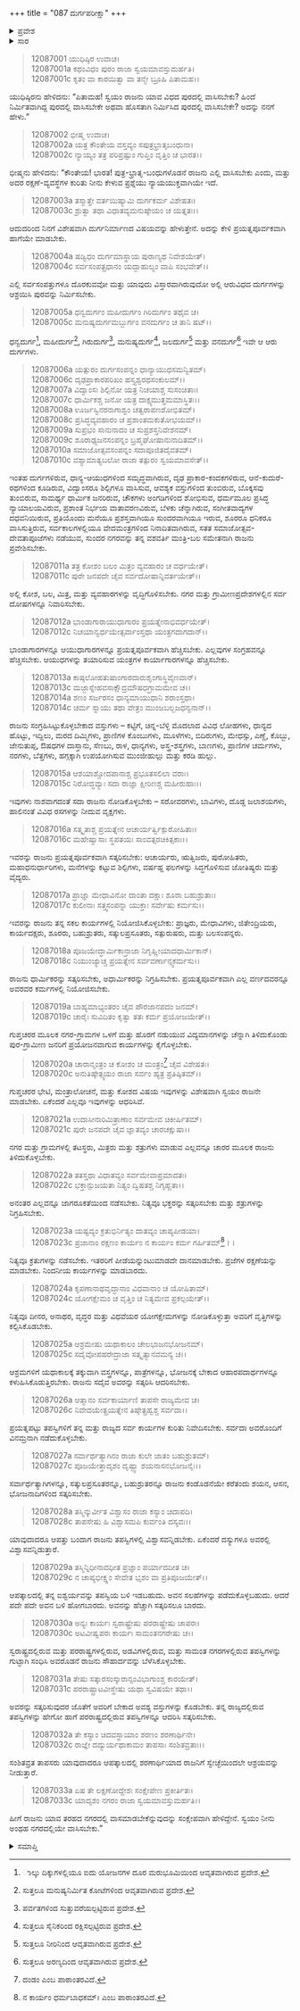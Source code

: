 +++
title = "087 ದುರ್ಗಪರೀಕ್ಷಾ"
+++

<details><summary>ಪ್ರವೇಶ</summary>


।।   ಓಂ ಓಂ ನಮೋ ನಾರಾಯಣಾಯ।।   ಶ್ರೀ ವೇದವ್ಯಾಸಾಯ ನಮಃ ।।

ಶ್ರೀ ಕೃಷ್ಣದ್ವೈಪಾಯನ ವೇದವ್ಯಾಸ ವಿರಚಿತ  

**ಶ್ರೀ ಮಹಾಭಾರತ**

**ಶಾಂತಿ ಪರ್ವ**

**ರಾಜಧರ್ಮ ಪರ್ವ**

**ಅಧ್ಯಾಯ 87**

</details>

<details><summary>ಸಾರ</summary>

ರಾಜನಿಗೆ ನಿವಾಸಯೋಗ್ಯ ನಗರ-ದುರ್ಗಗಳ ವರ್ಣನೆ (1-33).


</details>


> 12087001 ಯುಧಿಷ್ಠಿರ ಉವಾಚ।  
12087001a ಕಥಂವಿಧಂ ಪುರಂ ರಾಜಾ ಸ್ವಯಮಾವಸ್ತುಮರ್ಹತಿ।  
12087001c ಕೃತಂ ವಾ ಕಾರಯಿತ್ವಾ ವಾ ತನ್ಮೇ ಬ್ರೂಹಿ ಪಿತಾಮಹ।।

ಯುಧಿಷ್ಠಿರನು ಹೇಳಿದನು: “ಪಿತಾಮಹ! ಸ್ವಯಂ ರಾಜನು ಯಾವ ವಿಧದ ಪುರದಲ್ಲಿ ವಾಸಿಸಬೇಕು? ಹಿಂದೆ ನಿರ್ಮಿತವಾಗಿದ್ದ ಪುರದಲ್ಲಿ ವಾಸಿಸಬೇಕೇ ಅಥವಾ ಹೊಸತಾಗಿ ನಿರ್ಮಿಸಿದ ಪುರದಲ್ಲಿ ವಾಸಿಸಬೇಕೇ? ಅದನ್ನು ನನಗೆ ಹೇಳು.”

> 12087002 ಭೀಷ್ಮ ಉವಾಚ।  
12087002a ಯತ್ರ ಕೌಂತೇಯ ವಸ್ತವ್ಯಂ ಸಪುತ್ರಭ್ರಾತೃಬಂಧುನಾ।  
12087002c ನ್ಯಾಯ್ಯಂ ತತ್ರ ಪರಿಪ್ರಷ್ಟುಂ ಗುಪ್ತಿಂ ವೃತ್ತಿಂ ಚ ಭಾರತ।।

ಭೀಷ್ಮನು ಹೇಳಿದನು: “ಕೌಂತೇಯ! ಭಾರತ! ಪುತ್ರ-ಭ್ರಾತೃ-ಬಂಧುಗಳೊಡನೆ ರಾಜನು ಎಲ್ಲಿ ವಾಸಿಸಬೇಕು ಎಂದು, ಮತ್ತು ಅದರ ರಕ್ಷಣೆ-ವ್ಯವಸ್ಥೆಗಳ ಕುರಿತು ನೀನು ಕೇಳುವ ಪ್ರಶ್ನೆಯು ನ್ಯಾಯಯುಕ್ತವಾಗಿಯೇ ಇದೆ.

> 12087003a ತಸ್ಮಾತ್ತೇ ವರ್ತಯಿಷ್ಯಾಮಿ ದುರ್ಗಕರ್ಮ ವಿಶೇಷತಃ।  
12087003c ಶ್ರುತ್ವಾ ತಥಾ ವಿಧಾತವ್ಯಮನುಷ್ಠೇಯಂ ಚ ಯತ್ನತಃ।।

ಆದುದರಿಂದ ನಿನಗೆ ವಿಶೇಷವಾಗಿ ದುರ್ಗನಿರ್ಮಾಣದ ವಿಷಯವನ್ನು ಹೇಳುತ್ತೇನೆ. ಅದನ್ನು ಕೇಳಿ ಪ್ರಯತ್ನಪೂರ್ವಕವಾಗಿ ಹಾಗೆಯೇ ಮಾಡಬೇಕು.

> 12087004a ಷಡ್ವಿಧಂ ದುರ್ಗಮಾಸ್ಥಾಯ ಪುರಾಣ್ಯಥ ನಿವೇಶಯೇತ್।  
12087004c ಸರ್ವಸಂಪತ್ಪ್ರಧಾನಂ ಯದ್ಬಾಹುಲ್ಯಂ ವಾಪಿ ಸಂಭವೇತ್।।

ಎಲ್ಲಿ ಸರ್ವಸಂಪತ್ತುಗಳೂ ದೊರಕುವವೋ ಮತ್ತು ಯಾವುದು ವಿಸ್ತಾರವಾಗಿರುವುದೋ ಅಲ್ಲಿ ಆರುವಿಧದ ದುರ್ಗಗಳನ್ನು ಆಶ್ರಯಿಸಿ ಪುರವನ್ನು ನಿರ್ಮಿಸಬೇಕು.

> 12087005a ಧನ್ವದುರ್ಗಂ ಮಹೀದುರ್ಗಂ ಗಿರಿದುರ್ಗಂ ತಥೈವ ಚ।  
12087005c ಮನುಷ್ಯದುರ್ಗಮಬ್ದುರ್ಗಂ ವನದುರ್ಗಂ ಚ ತಾನಿ ಷಟ್।।

ಧನ್ವದುರ್ಗ[^1], ಮಹೀದುರ್ಗ[^2], ಗಿರುದುರ್ಗ[^3], ಮನುಷ್ಯದುರ್ಗ[^4], ಜಲದುರ್ಗ[^5] ಮತ್ತು ವನದುರ್ಗ[^6] ಇವೇ ಆ ಆರು ದುರ್ಗಗಳು.

> 12087006a ಯತ್ಪುರಂ ದುರ್ಗಸಂಪನ್ನಂ ಧಾನ್ಯಾಯುಧಸಮನ್ವಿತಮ್।  
12087006c ದೃಢಪ್ರಾಕಾರಪರಿಖಂ ಹಸ್ತ್ಯಶ್ವರಥಸಂಕುಲಮ್।।  
12087007a ವಿದ್ವಾಂಸಃ ಶಿಲ್ಪಿನೋ ಯತ್ರ ನಿಚಯಾಶ್ಚ ಸುಸಂಚಿತಾಃ।  
12087007c ಧಾರ್ಮಿಕಶ್ಚ ಜನೋ ಯತ್ರ ದಾಕ್ಷ್ಯಮುತ್ತಮಮಾಸ್ಥಿತಃ।।  
12087008a ಊರ್ಜಸ್ವಿನರನಾಗಾಶ್ವಂ ಚತ್ವರಾಪಣಶೋಭಿತಮ್।  
12087008c ಪ್ರಸಿದ್ಧವ್ಯವಹಾರಂ ಚ ಪ್ರಶಾಂತಮಕುತೋಭಯಮ್।।  
12087009a ಸುಪ್ರಭಂ ಸಾನುನಾದಂ ಚ ಸುಪ್ರಶಸ್ತನಿವೇಶನಮ್।  
12087009c ಶೂರಾಢ್ಯಜನಸಂಪನ್ನಂ ಬ್ರಹ್ಮಘೋಷಾನುನಾದಿತಮ್।।  
12087010a ಸಮಾಜೋತ್ಸವಸಂಪನ್ನಂ ಸದಾಪೂಜಿತದೈವತಮ್।  
12087010c ವಶ್ಯಾಮಾತ್ಯಬಲೋ ರಾಜಾ ತತ್ಪುರಂ ಸ್ವಯಮಾವಸೇತ್।।

ಇಂತಹ ದುರ್ಗಗಳಿರುವ, ಧಾನ್ಯ-ಆಯುಧಗಳಿಂದ ಸಮೃದ್ಧವಾಗಿರುವ, ದೃಢ ಪ್ರಾಕಾರ-ಕಂದಕಗಳಿರುವ, ಆನೆ-ಕುದುರೆ-ರಥಗಳಿಂದ ಕೂಡಿರುವ, ವಿದ್ವಾಂಸರೂ ಶಿಲ್ಪಿಗಳೂ ವಾಸಿಸುವ, ಆವಶ್ಯಕ ವಸ್ತುಗಳಿಂದ ತುಂಬಿರುವ, ಬೊಕ್ಕಸವು ತುಂಬಿರುವ, ಸಾಮರ್ಥ್ಯ ಧಾರ್ಮಿಕ ಜನರಿರುವ, ಚೌಕಗಳು ಅಂಗಡಿಗಳಿಂದ ಶೋಭಿಸುವ, ಧರ್ಮಮೂಲ ಪ್ರಸಿದ್ಧ ನ್ಯಾಯಾಲಯವಿರುವ, ಪ್ರಶಾಂತ ನಿರ್ಭಯ ವಾತಾವರಣವಿರುವ, ಬೆಳಕು ಚೆನ್ನಾಗಿರುವ, ಸಂಗೀತವಾದ್ಯಗಳ ದಧವನಿಯಿರುವ, ಪ್ರತಿಯೊಂದು ಮನೆಯೂ ಪ್ರಶಸ್ತವಾಗಿಯೂ ಸುಂದರವಾಗಿಯೂ ಇರುವ, ಶೂರರೂ ಧನಿಕರೂ ವಾಸಿಸುತ್ತಿರುವ, ಸರ್ವಕಾಲಗಳಲ್ಲಿಯೂ ವೇದಮಂತ್ರಗಳಿಂದ ನಿನಾದಿತವಾಗಿರುವ, ಸತತ ಸಮಾಜೋತ್ಸವ-ದೇವತಾಪೂಜೆಗಳು ನಡೆಯುವ, ಸುಂದರ ನಗರವನ್ನು ತನ್ನ ವಶವರ್ತಿ ಮಂತ್ರಿ-ಬಲ ಸಮೇತನಾಗಿ ರಾಜನು ಪ್ರವೇಶಿಸಬೇಕು.

> 12087011a ತತ್ರ ಕೋಶಂ ಬಲಂ ಮಿತ್ರಂ ವ್ಯವಹಾರಂ ಚ ವರ್ಧಯೇತ್।  
12087011c ಪುರೇ ಜನಪದೇ ಚೈವ ಸರ್ವದೋಷಾನ್ನಿವರ್ತಯೇತ್।।

ಅಲ್ಲಿ ಕೋಶ, ಬಲ, ಮಿತ್ರ, ಮತ್ತು ವ್ಯವಹಾರಗಳನ್ನು ವೃದ್ಧಿಗೊಳಿಸಬೇಕು. ನಗರ ಮತ್ತು ಗ್ರಾಮೀಣಪ್ರದೇಶಗಳಲ್ಲಿನ ಸರ್ವ ದೋಷಗಳನ್ನೂ ನಿವಾರಿಸಬೇಕು.

> 12087012a ಭಾಂಡಾಗಾರಾಯುಧಾಗಾರಂ ಪ್ರಯತ್ನೇನಾಭಿವರ್ಧಯೇತ್।  
12087012c ನಿಚಯಾನ್ವರ್ಧಯೇತ್ಸರ್ವಾಂಸ್ತಥಾ ಯಂತ್ರಗದಾಗದಾನ್।।

ಭಾಂಡಾಗಾರಗಳನ್ನೂ ಆಯುಧಾಗಾರಗಳನ್ನೂ ಪ್ರಯತ್ನಪೂರ್ವಕವಾಗಿ ಹೆಚ್ಚಿಸಬೇಕು. ಎಲ್ಲವುಗಳ ಸಂಗ್ರಹವನ್ನೂ ಹೆಚ್ಚಿಸಬೇಕು. ಆಯುಧಗಳನ್ನು ತಯಾರಿಸುವ ಯಂತ್ರಗಳ ಕಾರ್ಯಾಗಾರಗಳನ್ನೂ ಹೆಚ್ಚಿಸಬೇಕು.

> 12087013a ಕಾಷ್ಠಲೋಹತುಷಾಂಗಾರದಾರುಶೃಂಗಾಸ್ಥಿವೈಣವಾನ್।  
12087013c ಮಜ್ಜಾಸ್ನೇಹವಸಾಕ್ಷೌದ್ರಮೌಷಧಗ್ರಾಮಮೇವ ಚ।।  
12087014a ಶಣಂ ಸರ್ಜರಸಂ ಧಾನ್ಯಮಾಯುಧಾನಿ ಶರಾಂಸ್ತಥಾ।  
12087014c ಚರ್ಮ ಸ್ನಾಯು ತಥಾ ವೇತ್ರಂ ಮುಂಜಬಲ್ಬಜಧನ್ವನಾನ್।।

ರಾಜನು ಸಂಗ್ರಹಿಸಿಟ್ಟುಕೊಳ್ಳಬೇಕಾದ ವಸ್ತುಗಳು – ಕಟ್ಟಿಗೆ, ಚಿನ್ನ-ಬೆಳ್ಳಿ ಮೊದಲಾದ ವಿವಿಧ ಲೋಹಗಳು, ಧಾನ್ಯದ ಹೊಟ್ಟು, ಇದ್ದಿಲು, ಮರದ ದಿಮ್ಮಿಗಳು, ಪ್ರಾಣಿಗಳ ಕೊಂಬುಗಳು, ಮೂಳೆಗಳು, ಬಿದಿರುಗಳು, ಮೇಧಸ್ಸು, ಎಣ್ಣೆ, ಕೊಬ್ಬು, ಜೇನುತುಪ್ಪ, ಔಷಧಗಳ ದಾಸ್ತಾನು, ಸೆಣಬು, ರಾಳ, ಧಾನ್ಯಗಳು, ಅಸ್ತ್ರ-ಶಸ್ತ್ರಗಳು, ಬಾಣಗಳು, ಪ್ರಾಣಿಗಳ ಚರ್ಮಗಳು, ನರಗಳು, ಬೆತ್ತಗಳು, ಹಗ್ಗಕ್ಕಾಗಿ ಉಪಯೋಗಿಸುವ ಮುಂಜೀಹುಲ್ಲು ಮತ್ತು ಕರಡಿ ಹುಲ್ಲು.

> 12087015a ಆಶಯಾಶ್ಚೋದಪಾನಾಶ್ಚ ಪ್ರಭೂತಸಲಿಲಾ ವರಾಃ।  
12087015c ನಿರೋದ್ಧವ್ಯಾಃ ಸದಾ ರಾಜ್ಞಾ ಕ್ಷೀರಿಣಶ್ಚ ಮಹೀರುಹಾಃ।।

ಇವುಗಳು ನಾಶವಾಗದಂತೆ ಸದಾ ರಾಜನು ನೋಡಿಕೊಳ್ಳಬೇಕು – ಸರೋವರಗಳು, ಬಾವಿಗಳು, ದೊಡ್ಡ ಜಲಾಶಯಗಳು, ಹಾಲಿನಂತೆ ವಿವಿಧ ರಸಗಳನ್ನು ನೀದುವ ವೃಕ್ಷಗಳು.

> 12087016a ಸತ್ಕೃತಾಶ್ಚ ಪ್ರಯತ್ನೇನ ಆಚಾರ್ಯರ್ತ್ವಿಕ್ಪುರೋಹಿತಾಃ।  
12087016c ಮಹೇಷ್ವಾಸಾಃ ಸ್ಥಪತಯಃ ಸಾಂವತ್ಸರಚಿಕಿತ್ಸಕಾಃ।।

ಇವರನ್ನು ರಾಜನು ಪ್ರಯತ್ನಪೂರ್ವಕವಾಗಿ ಸತ್ಕರಿಸಬೇಕು: ಆಚಾರ್ಯರು, ಋತ್ವಿಜರು, ಪುರೋಹಿತರು, ಮಹಾಧನುರ್ಧಾರಿಗಳು, ಮನೆಗಳನ್ನು ಕಟ್ಟುವ ಶಿಲ್ಪಿಗಳು, ವರ್ಷಹ್ದ ಫಲಗಳನ್ನು ಸಿದ್ಧಗೊಳಿಸುವ ಜೋತಿಷ್ಯರು ಮತ್ತು ವೈದ್ಯರು.

> 12087017a ಪ್ರಾಜ್ಞಾ ಮೇಧಾವಿನೋ ದಾಂತಾ ದಕ್ಷಾಃ ಶೂರಾ ಬಹುಶ್ರುತಾಃ।  
12087017c ಕುಲೀನಾಃ ಸತ್ತ್ವಸಂಪನ್ನಾ ಯುಕ್ತಾಃ ಸರ್ವೇಷು ಕರ್ಮಸು।।

ಇವರನ್ನು ರಾಜನು ತನ್ನ ಸಕಲ ಕಾರ್ಯಗಳಲ್ಲಿ ನಿಯೋಜಿಸಿಕೊಳ್ಳಬೇಕು: ಪ್ರಾಜ್ಞರು, ಮೇಧಾವಿಗಳು, ಜಿತೇಂದ್ರಿಯರು, ಕಾರ್ಯದಕ್ಷರು, ಶೂರರು, ಬಹುಶ್ರುತರು, ಸತ್ಕುಲಪ್ರಸೂತರು, ಸತ್ಪುರುಷರು, ಮತ್ತು ಬಲಸಂಪನ್ನರು.

> 12087018a ಪೂಜಯೇದ್ಧಾರ್ಮಿಕಾನ್ರಾಜಾ ನಿಗೃಹ್ಣೀಯಾದಧಾರ್ಮಿಕಾನ್।  
12087018c ನಿಯುಂಜ್ಯಾಚ್ಚ ಪ್ರಯತ್ನೇನ ಸರ್ವವರ್ಣಾನ್ಸ್ವಕರ್ಮಸು।।

ರಾಜನು ಧಾರ್ಮಿಕರನ್ನು ಸತ್ಕರಿಸಬೇಕು, ಅಧಾರ್ಮಿಕರನ್ನು ನಿಗ್ರಹಿಸಬೇಕು. ಪ್ರಯತ್ನಪೂರ್ವಕವಾಗಿ ಎಲ್ಲ ವರ್ಣದವರನ್ನೂ ಅವರವರ ಕರ್ಮಗಳಲ್ಲಿ ನಿಯೋಜಿಸಬೇಕು.

> 12087019a ಬಾಹ್ಯಮಾಭ್ಯಂತರಂ ಚೈವ ಪೌರಜಾನಪದಂ ಜನಮ್।  
12087019c ಚಾರೈಃ ಸುವಿದಿತಂ ಕೃತ್ವಾ ತತಃ ಕರ್ಮ ಪ್ರಯೋಜಯೇತ್।।

ಗುಪ್ತಚರರ ಮೂಲಕ ನಗರ-ಗ್ರಾಮಗಳ ಒಳಗೆ ಮತ್ತು ಹೊರಗೆ ನಡುಯುವ ವಿದ್ಯಮಾನಗಳನ್ನು ಚೆನ್ನಾಗಿ ತಿಳಿದುಕೊಂಡು ಪುರ-ಗ್ರಾಮೀಣ ಜನರಿಗೆ ಪ್ರಯೋಜನವಾಗುವ ಕಾರ್ಯಗಳನ್ನು ಕೈಗೊಳ್ಳಬೇಕು.

> 12087020a ಚಾರಾನ್ಮಂತ್ರಂ ಚ ಕೋಶಂ ಚ ಮಂತ್ರಂ[^7] ಚೈವ ವಿಶೇಷತಃ।  
12087020c ಅನುತಿಷ್ಠೇತ್ಸ್ವಯಂ ರಾಜಾ ಸರ್ವಂ ಹ್ಯತ್ರ ಪ್ರತಿಷ್ಠಿತಮ್।।

ಗುಪ್ತಚರರ ಭೇಟಿ, ಮಂತ್ರಾಲೋಚನೆ, ಮತ್ತು ಕೋಶದ ವಿಷಯ ಇವುಗಳನ್ನು ವಿಶೇಷವಾಗಿ ಸ್ವಯಂ ರಾಜನೇ ಮಾಡಬೇಕು. ಏಕೆಂದರೆ ಎಲ್ಲವೂ ಇವುಗಳನ್ನು ಆಧರಿಸಿವೆ.

> 12087021a ಉದಾಸೀನಾರಿಮಿತ್ರಾಣಾಂ ಸರ್ವಮೇವ ಚಿಕೀರ್ಷಿತಮ್।  
12087021c ಪುರೇ ಜನಪದೇ ಚೈವ ಜ್ಞಾತವ್ಯಂ ಚಾರಚಕ್ಷುಷಾ।।

ನಗರ ಮತ್ತು ಗ್ರಾಮಗಳಲ್ಲಿ ತಟಸ್ಥರು, ಮಿತ್ರರು ಮತ್ತು ಶತ್ರುಗಳು ಮಾಡುವ ಎಲ್ಲವನ್ನೂ ಚಾರರ ಮೂಲಕ ರಾಜನು ತಿಳಿದುಕೊಳ್ಳಬೇಕು.

> 12087022a ತತಸ್ತಥಾ ವಿಧಾತವ್ಯಂ ಸರ್ವಮೇವಾಪ್ರಮಾದತಃ।  
12087022c ಭಕ್ತಾನ್ಪುಜಯತಾ ನಿತ್ಯಂ ದ್ವಿಷತಶ್ಚ ನಿಗೃಹ್ಣತಾ।।

ಅನಂತರ ಎಲ್ಲವನ್ನೂ ಜಾಗರೂಕತೆಯಿಂದ ನಡೆಸಬೇಕು. ನಿತ್ಯವೂ ಭಕ್ತರನ್ನು ಸತ್ಕರಿಸಬೇಕು ಮತ್ತು ಶತ್ರುಗಳನ್ನು ನಿಗ್ರಹಿಸಬೇಕು.

> 12087023a ಯಷ್ಟವ್ಯಂ ಕ್ರತುಭಿರ್ನಿತ್ಯಂ ದಾತವ್ಯಂ ಚಾಪ್ಯಪೀಡಯಾ।  
12087023c ಪ್ರಜಾನಾಂ ರಕ್ಷಣಂ ಕಾರ್ಯಂ ನ ಕಾರ್ಯಂ ಕರ್ಮ ಗರ್ಹಿತಮ್[^8]।।

ನಿತ್ಯವೂ ಕ್ರತುಗಳನ್ನು ನಡೆಸಬೇಕು. ಇತರರಿಗೆ ಪೀಡೆಯನ್ನುಂಟುಮಾಡದೇ ದಾನಮಾಡಬೇಕು. ಪ್ರಜೆಗಳ ರಕ್ಷಣೆಯನ್ನು ಮಾಡಬೇಕು. ನಿಂದನೀಯ ಕಾರ್ಯಗಳನ್ನು ಮಾಡಬಾರದು.

> 12087024a ಕೃಪಣಾನಾಥವೃದ್ಧಾನಾಂ ವಿಧವಾನಾಂ ಚ ಯೋಷಿತಾಮ್।  
12087024c ಯೋಗಕ್ಷೇಮಂ ಚ ವೃತ್ತಿಂ ಚ ನಿತ್ಯಮೇವ ಪ್ರಕಲ್ಪಯೇತ್।।

ನಿತ್ಯವೂ ದೀನರ, ಅನಾಥರ, ವೃದ್ಧರ ಮತ್ತು ವಿಧವೆಯರ ಯೋಗಕ್ಷೇಮಗಳನ್ನು ನೋಡಿಕೊಳ್ಳುತ್ತಾ ಅವರಿಗೆ ವೃತ್ತಿಗಳನ್ನು ಕಲ್ಪಿಸಿಕೊಡಬೇಕು.

> 12087025a ಆಶ್ರಮೇಷು ಯಥಾಕಾಲಂ ಚೇಲಭಾಜನಭೋಜನಮ್।  
12087025c ಸದೈವೋಪಹರೇದ್ರಾಜಾ ಸತ್ಕೃತ್ಯಾನವಮನ್ಯ ಚ।।

ಆಶ್ರಮಗಳಿಗೆ ಯಥಾಕಾಲಕ್ಕೆ ತಕ್ಕುದಾಗಿ ವಸ್ತ್ರಗಳನ್ನೂ, ಪಾತ್ರೆಗಳನ್ನೂ, ಭೋಜನಕ್ಕೆ ಬೇಕಾದ ಆಹಾರಪದಾರ್ಥಗಳನ್ನೂ ಕಳುಹಿಸಿಕೊಡುತ್ತಿರಬೇಕು. ರಾಜನು ಸದೈವ ಅವರನ್ನು ಸತ್ಕರಿಸಿ ಆದರಿಸಬೇಕು.

> 12087026a ಆತ್ಮಾನಂ ಸರ್ವಕಾರ್ಯಾಣಿ ತಾಪಸೇ ರಾಜ್ಯಮೇವ ಚ।  
12087026c ನಿವೇದಯೇತ್ಪ್ರಯತ್ನೇನ ತಿಷ್ಠೇತ್ಪ್ರಹ್ವಶ್ಚ ಸರ್ವದಾ।।

ಪ್ರಯತ್ನಪಟ್ಟು ತಪಸ್ವಿಗಳಿಗೆ ತನ್ನ ಮತ್ತು ರಾಜ್ಯದ ಸರ್ವ ಕಾರ್ಯಗಳ ಕುರಿತು ನಿವೇದಿಸಬೇಕು. ಸರ್ವದಾ ಅವರೊಂದಿಗೆ ವಿನಮ್ರನಾಗಿ ನಡೆದುಕೊಳ್ಳಬೇಕು.

> 12087027a ಸರ್ವಾರ್ಥತ್ಯಾಗಿನಂ ರಾಜಾ ಕುಲೇ ಜಾತಂ ಬಹುಶ್ರುತಮ್।  
12087027c ಪೂಜಯೇತ್ತಾದೃಶಂ ದೃಷ್ಟ್ವಾ ಶಯನಾಸನಭೋಜನೈಃ।।

ಸರ್ವಾರ್ಥತ್ಯಾಗಿಗಳನ್ನೂ, ಸತ್ಕುಲಪ್ರಸೂತರನ್ನೂ, ಬಹುಶ್ರುತರನ್ನೂ ರಾಜನು ಕಂಡೊಡನೆಯೇ ಕರೆತಂದು ಶಯನ, ಆಸನ, ಭೋಜನಾದಿಗಳಿಂದ ಸತ್ಕರಿಸಬೇಕು.

> 12087028a ತಸ್ಮಿನ್ಕುರ್ವೀತ ವಿಶ್ವಾಸಂ ರಾಜಾ ಕಸ್ಯಾಂ ಚಿದಾಪದಿ।  
12087028c ತಾಪಸೇಷು ಹಿ ವಿಶ್ವಾಸಮಪಿ ಕುರ್ವಂತಿ ದಸ್ಯವಃ।।

ಯಾವುದಾದರೂ ಆಪತ್ತು ಬಂದಾಗ ರಾಜನು ತಪಸ್ವಿಗಳಲ್ಲಿ ವಿಶ್ವಾಸವನ್ನಿಡಬೇಕು. ಏಕೆಂದರೆ ದಸ್ಯುಗಳೂ ಅವರಲ್ಲಿ ವಿಶ್ವಾಸವನ್ನಿಡುತ್ತಾರೆ.

> 12087029a ತಸ್ಮಿನ್ನಿಧೀನಾದಧೀತ ಪ್ರಜ್ಞಾಂ ಪರ್ಯಾದದೀತ ಚ।  
12087029c ನ ಚಾಪ್ಯಭೀಕ್ಷ್ಣಂ ಸೇವೇತ ಭೃಶಂ ವಾ ಪ್ರತಿಪೂಜಯೇತ್।।

ಆಪತ್ಕಾಲದಲ್ಲಿ ತನ್ನ ಐಶ್ವರ್ಯವನ್ನು ತಪಸ್ವಿಯ ಬಳಿ ಇಡಬಹುದು. ಅವನ ಸಲಹೆಗಳನ್ನು ಪಡೆದುಕೊಳ್ಳಬಹುದು. ಆದರೆ ಪದೇ ಪದೇ ಅವನ ಬಳಿ ಹೋಗಬಾರದು. ಅವನನ್ನು ಹೆಚ್ಚಾಗಿ ಸತ್ಕರಿಸಲೂ ಬಾರದು.

> 12087030a ಅನ್ಯಃ ಕಾರ್ಯಃ ಸ್ವರಾಷ್ಟ್ರೇಷು ಪರರಾಷ್ಟ್ರೇಷು ಚಾಪರಃ।  
12087030c ಅಟವೀಷ್ವಪರಃ ಕಾರ್ಯಃ ಸಾಮಂತನಗರೇಷು ಚ।।

ಸ್ವರಾಷ್ಟ್ರದಲ್ಲಿರುವ ಮತ್ತು ಪರರಾಷ್ಟ್ರಗಳಲ್ಲಿರುವ, ಅಡವಿಗಳಲ್ಲಿರುವ, ಮತ್ತು ಸಾಮಂತ ನಗರಗಳಲ್ಲಿರುವ ತಪಸ್ವಿಗಳನ್ನು ಗುಟ್ಟಾಗಿ ಸಂಧಿಸಿ ಅವರೊಡನೆ ರಾಜನು ಸೌಹಾರ್ದವನ್ನು ಬೆಳೆಸಿಕೊಳ್ಳಬೇಕು.

> 12087031a ತೇಷು ಸತ್ಕಾರಸಂಸ್ಕಾರಾನ್ಸಂವಿಭಾಗಾಂಶ್ಚ ಕಾರಯೇತ್।  
12087031c ಪರರಾಷ್ಟ್ರಾಟವೀಸ್ಥೇಷು ಯಥಾ ಸ್ವವಿಷಯೇ ತಥಾ।।

ಅವರನ್ನು ಸತ್ಕರಿಸುವುದರ ಜೊತೆಗೆ ಅವರಿಗೆ ಬೇಕಾದ ಅವಶ್ಯ ವಸ್ತುಗಳನ್ನು ಕೊಡಬೇಕು. ತನ್ನ ರಾಜ್ಯದಲ್ಲಿರುವ ತಪಸ್ವಿಗಳನ್ನು ಹೇಗೋ ಹಾಗೆ ಪರರಾಷ್ಟ್ರದಲ್ಲಿರುವ ತಪಸ್ವಿಗಳನ್ನೂ ಆದರಿಸಿ ಸತ್ಕರಿಸಬೇಕು.

> 12087032a ತೇ ಕಸ್ಯಾಂ ಚಿದವಸ್ಥಾಯಾಂ ಶರಣಂ ಶರಣಾರ್ಥಿನೇ।  
12087032c ರಾಜ್ಞೇ ದದ್ಯುರ್ಯಥಾಕಾಮಂ ತಾಪಸಾಃ ಸಂಶಿತವ್ರತಾಃ।।

ಸಂಶಿತವ್ರತ ತಾಪಸರು ಯಾವುದಾದರೂ ಆಪತ್ಕಾಲದಲ್ಲಿ ಶರಣಾರ್ಥಿಯಾದ ರಾಜನಿಗೆ ಸ್ವೇಚ್ಛೆಯಿಂದಲೇ ಆಶ್ರಯವನ್ನು ನೀಡುತ್ತಾರೆ.

> 12087033a ಏಷ ತೇ ಲಕ್ಷಣೋದ್ದೇಶಃ ಸಂಕ್ಷೇಪೇಣ ಪ್ರಕೀರ್ತಿತಃ।  
12087033c ಯಾದೃಶಂ ನಗರಂ ರಾಜಾ ಸ್ವಯಮಾವಸ್ತುಮರ್ಹತಿ।।

ಹೀಗೆ ರಾಜನು ಯಾವ ತರಹದ ನಗರದಲ್ಲಿ ವಾಸಮಾಡಬೇಕೆನ್ನುವುದನ್ನು ಸಂಕ್ಷೇಪವಾಗಿ ಹೇಳಿದ್ದೇನೆ. ಸ್ವಯಂ ನೀನು ಅಂಥಹ ನಗರದಲ್ಲಿಯೇ ವಾಸಿಸಬೇಕು.”



<details><summary>ಸಮಾಪ್ತಿ</summary>

ಇತಿ ಶ್ರೀ ಮಹಾಭಾರತೇ ಶಾಂತಿ ಪರ್ವಣಿ ರಾಜಧರ್ಮ ಪರ್ವಣಿ ದುರ್ಗಪರೀಕ್ಷಾಯಾಂ ಸಪ್ತಾಶೀತಿತಮೋಽಧ್ಯಾಯಃ।।  
ಇದು ಶ್ರೀ ಮಹಾಭಾರತ ಶಾಂತಿ ಪರ್ವದ ರಾಜಧರ್ಮ ಪರ್ವದಲ್ಲಿ ದುರ್ಗಪರೀಕ್ಷಾ ಎನ್ನುವ ಎಂಭತ್ತೇಳನೇ ಅಧ್ಯಾಯವು.

</details>

[^1]: ಾಲ್ಕು ದಿಕ್ಕುಗಳಲ್ಲಿಯೂ ಐದು ಯೋಜನಗಳ ದೂರ ಮರುಭೂಮಿಯಿಂದ ಆವೃತವಾಗಿರುವ ಪ್ರದೇಶ.

[^2]: ಸುತ್ತಲೂ ಮನುಷ್ಯನಿರ್ಮಿತ ಕೋಟೆಗಳಿಂದ ಆವೃತವಾಗಿರುವ ಪ್ರದೇಶ.

[^3]: ಪರ್ವತಗಳಿಂದ ಸುತ್ತುವರೆಯಲ್ಪಟ್ಟಿರುವ ಪ್ರದೇಶ.

[^4]: ಸುತ್ತಲೂ ಸೈನಿಕರಿಂದ ರಕ್ಷಿಸಲ್ಪಟ್ಟಿರುವ ಪ್ರದೇಶ.

[^5]: ಸುತ್ತಲೂ ನೀರಿನಿಂದ ಆವೃತವಾಗಿರುವ ಪ್ರದೇಶ.

[^6]: ಸುತ್ತಲೂ ಅರಣ್ಯದಿಂದ ಆವೃತವಾಗಿರುವ ಪ್ರದೇಶ.

[^7]: ದಂಡಂ ಎಂಬ ಪಾಠಾಂತರವಿದೆ.

[^8]: ನ ಕಾರ್ಯಂ ಧರ್ಮಬಾಧಕಮ್। ಎಂಬ ಪಾಠಾಂತರವಿದೆ.

